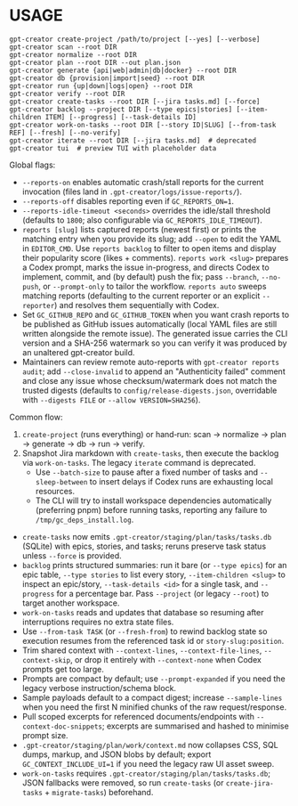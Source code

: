 # USAGE

```
gpt-creator create-project /path/to/project [--yes] [--verbose]
gpt-creator scan --root DIR
gpt-creator normalize --root DIR
gpt-creator plan --root DIR --out plan.json
gpt-creator generate {api|web|admin|db|docker} --root DIR
gpt-creator db {provision|import|seed} --root DIR
gpt-creator run {up|down|logs|open} --root DIR
gpt-creator verify --root DIR
gpt-creator create-tasks --root DIR [--jira tasks.md] [--force]
gpt-creator backlog --project DIR [--type epics|stories] [--item-children ITEM] [--progress] [--task-details ID]
gpt-creator work-on-tasks --root DIR [--story ID|SLUG] [--from-task REF] [--fresh] [--no-verify]
gpt-creator iterate --root DIR [--jira tasks.md]  # deprecated
gpt-creator tui  # preview TUI with placeholder data
```

Global flags:
- `--reports-on` enables automatic crash/stall reports for the current invocation (files land in `.gpt-creator/logs/issue-reports/`).
- `--reports-off` disables reporting even if `GC_REPORTS_ON=1`.
- `--reports-idle-timeout <seconds>` overrides the idle/stall threshold (defaults to `1800`; also configurable via `GC_REPORTS_IDLE_TIMEOUT`).
- `reports [slug]` lists captured reports (newest first) or prints the matching entry when you provide its slug; add `--open` to edit the YAML in `EDITOR_CMD`. Use `reports backlog` to filter to open items and display their popularity score (likes + comments). `reports work <slug>` prepares a Codex prompt, marks the issue in-progress, and directs Codex to implement, commit, and (by default) push the fix; pass `--branch`, `--no-push`, or `--prompt-only` to tailor the workflow. `reports auto` sweeps matching reports (defaulting to the current reporter or an explicit `--reporter`) and resolves them sequentially with Codex.
- Set `GC_GITHUB_REPO` and `GC_GITHUB_TOKEN` when you want crash reports to be published as GitHub issues automatically (local YAML files are still written alongside the remote issue). The generated issue carries the CLI version and a SHA-256 watermark so you can verify it was produced by an unaltered gpt-creator build.
- Maintainers can review remote auto-reports with `gpt-creator reports audit`; add `--close-invalid` to append an "Authenticity failed" comment and close any issue whose checksum/watermark does not match the trusted digests (defaults to `config/release-digests.json`, overridable with `--digests FILE` or `--allow VERSION=SHA256`).

Common flow:
1) `create-project` (runs everything) or hand‑run: scan → normalize → plan → generate → db → run → verify.
2) Snapshot Jira markdown with `create-tasks`, then execute the backlog via `work-on-tasks`. The legacy `iterate` command is deprecated.
   - Use `--batch-size` to pause after a fixed number of tasks and `--sleep-between` to insert delays if Codex runs are exhausting local resources.
   - The CLI will try to install workspace dependencies automatically (preferring pnpm) before running tasks, reporting any failure to `/tmp/gc_deps_install.log`.
  - `create-tasks` now emits `.gpt-creator/staging/plan/tasks/tasks.db` (SQLite) with epics, stories, and tasks; reruns preserve task status unless `--force` is provided.
  - `backlog` prints structured summaries: run it bare (or `--type epics`) for an epic table, `--type stories` to list every story, `--item-children <slug>` to inspect an epic/story, `--task-details <id>` for a single task, and `--progress` for a percentage bar. Pass `--project` (or legacy `--root`) to target another workspace.
  - `work-on-tasks` reads and updates that database so resuming after interruptions requires no extra state files.
  - Use `--from-task TASK` (or `--fresh-from`) to rewind backlog state so execution resumes from the referenced task id or `story-slug:position`.
   - Trim shared context with `--context-lines`, `--context-file-lines`, `--context-skip`, or drop it entirely with `--context-none` when Codex prompts get too large.
  - Prompts are compact by default; use `--prompt-expanded` if you need the legacy verbose instruction/schema block.
  - Sample payloads default to a compact digest; increase `--sample-lines` when you need the first N minified chunks of the raw request/response.
  - Pull scoped excerpts for referenced documents/endpoints with `--context-doc-snippets`; excerpts are summarised and hashed to minimise prompt size.
  - `.gpt-creator/staging/plan/work/context.md` now collapses CSS, SQL dumps, markup, and JSON blobs by default; export `GC_CONTEXT_INCLUDE_UI=1` if you need the legacy raw UI asset sweep.
  - `work-on-tasks` requires `.gpt-creator/staging/plan/tasks/tasks.db`; JSON fallbacks were removed, so run `create-tasks` (or `create-jira-tasks` + `migrate-tasks`) beforehand.
